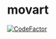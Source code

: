 # movart
 
<a href="https://www.codefactor.io/repository/github/gabrielhruza/movart"><img src="https://www.codefactor.io/repository/github/gabrielhruza/movart/badge" alt="CodeFactor" /></a>
